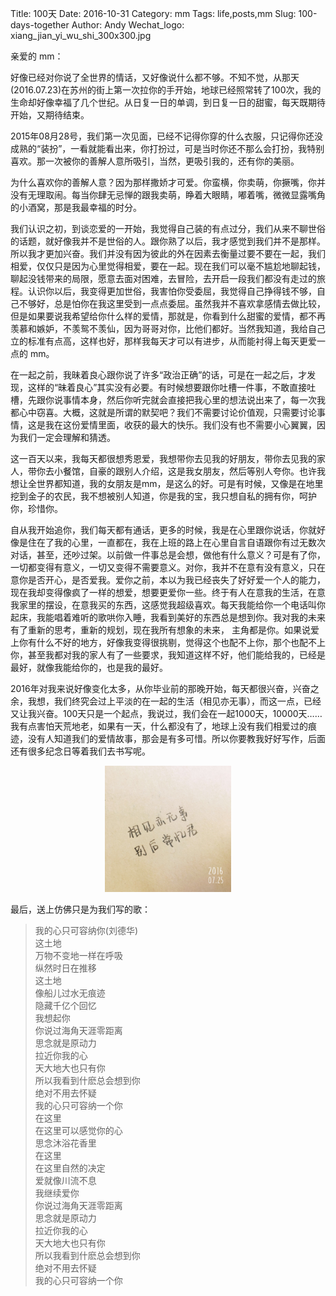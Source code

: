 Title: 100天
Date: 2016-10-31
Category: mm
Tags: life,posts,mm
Slug: 100-days-together
Author: Andy
Wechat_logo: xiang_jian_yi_wu_shi_300x300.jpg

亲爱的 mm：

好像已经对你说了全世界的情话，又好像说什么都不够。不知不觉，从那天(2016.07.23)在苏州的街上第一次拉你的手开始，地球已经照常转了100次，我的生命却好像幸福了几个世纪。从日复一日的单调，到日复一日的甜蜜，每天既期待开始，又期待结束。

2015年08月28号，我们第一次见面，已经不记得你穿的什么衣服，只记得你还没成熟的“装扮”，一看就能看出来，你打扮过，可是当时你还不那么会打扮，我特别喜欢。那一次被你的善解人意所吸引，当然，更吸引我的，还有你的美丽。

为什么喜欢你的善解人意？因为那样撒娇才可爱。你蛮横，你卖萌，你撅嘴，你并没有无理取闹。每当你肆无忌惮的跟我卖萌，睁着大眼睛，嘟着嘴，微微显露嘴角的小酒窝，那是我最幸福的时分。

我们认识之初，到谈恋爱的一开始，我觉得自己装的有点过分，我们从来不聊世俗的话题，就好像我并不是世俗的人。跟你熟了以后，我才感觉到我们并不是那样。所以我才更加兴奋。我们并没有因为彼此的外在因素去衡量过要不要在一起，我们相爱，仅仅只是因为心里觉得相爱，要在一起。现在我们可以毫不尴尬地聊起钱，聊起没钱带来的局限，愿意去面对困难，去冒险，去开启一段我们都没有走过的旅程。认识你以后，我变得更加世俗，我害怕你受委屈，我觉得自己挣得钱不够，自己不够好，总是怕你在我这里受到一点点委屈。虽然我并不喜欢拿感情去做比较，但是如果要说我希望给你什么样的爱情，那就是，你看到什么甜蜜的爱情，都不再羡慕和嫉妒，不羡鸳不羡仙，因为哥哥对你，比他们都好。当然我知道，我给自己立的标准有点高，这样也好，那样我每天才可以有进步，从而能衬得上每天更爱一点的 mm。

在一起之前，我昧着良心跟你说了许多“政治正确”的话，可是在一起之后，才发现，这样的“昧着良心”其实没有必要。有时候想要跟你吐槽一件事，不敢直接吐槽，先跟你说事情本身，然后你听完就会直接把我心里的想法说出来了，每一次我都心中窃喜。大概，这就是所谓的默契吧？我们不需要讨论价值观，只需要讨论事情，这是我在这份爱情里面，收获的最大的快乐。我们没有也不需要小心翼翼，因为我们一定会理解和猜透。

这一百天以来，我每天都很想秀恩爱，我想带你去见我的好朋友，带你去见我的家人，带你去小餐馆，自豪的跟别人介绍，这是我女朋友，然后等别人夸你。也许我想让全世界都知道，我的女朋友是mm，是这么的好。可是有时候，又像是在地里挖到金子的农民，我不想被别人知道，你是我的宝，我只想自私的拥有你，呵护你，珍惜你。

自从我开始追你，我们每天都有通话，更多的时候，我是在心里跟你说话，你就好像是住在了我的心里，一直都在，我在上班的路上在心里自言自语跟你有过无数次对话，甚至，还吵过架。以前做一件事总是会想，做他有什么意义？可是有了你，一切都变得有意义，一切又变得不需要意义。对你，我并不在意有没有意义，只在意你是否开心，是否爱我。爱你之前，本以为我已经丧失了好好爱一个人的能力，
现在我却变得像疯了一样的想爱，想要更爱你一些。终于有人在意我的生活，在意我家里的摆设，在意我买的东西，这感觉我超级喜欢。每天我能给你一个电话叫你起床，我能唱着难听的歌哄你入睡，我看到美好的东西总是想到你。我对我的未来有了重新的思考，重新的规划，现在我所有想象的未来，
主角都是你。如果说爱上你有什么不好的地方，好像我变得很挑剔，觉得这个也配不上你，那个也配不上你，甚至我都对我的家人有了一些要求，我知道这样不好，他们能给我的，已经是最好，就像我能给你的，也是我的最好。

2016年对我来说好像变化太多，从你毕业前的那晚开始，每天都很兴奋，兴奋之余，我想，我们终究会过上平淡的在一起的生活（相见亦无事），而这一点，已经又让我兴奋。100天只是一个起点，我说过，我们会在一起1000天，10000天……我有点害怕天荒地老，如果有一天，什么都没有了，地球上没有我们相爱过的痕迹，没有人知道我们的爱情故事，那会是有多可惜。所以你要教我好好写作，后面还有很多纪念日等着我们去书写呢。
<div align="center">
<img src="/static/images/xiang_jian_yi_wu_shi.jpg"  alt="cinema" class="carousel-inner img-responsive img-rounded" style="width:40%;height:40%;"  />
</div>

最后，送上仿佛只是为我们写的歌：

>我的心只可容纳你(刘德华)  
>这土地  
>万物不变地一样在呼吸  
>纵然时日在推移  
>这土地  
>像船儿过水无痕迹  
>隐藏千亿个回忆  
>我想起你  
>你说过海角天涯零距离  
>思念就是原动力  
>拉近你我的心  
>天大地大也只有你  
>所以我看到什麽总会想到你  
>绝对不用去怀疑  
>我的心只可容纳一个你  
>在这里  
>在这里可以感觉你的心  
>思念沐浴花香里  
>在这里  
>在这里自然的决定  
>爱就像川流不息  
>我继续爱你  
>你说过海角天涯零距离  
>思念就是原动力  
>拉近你我的心  
>天大地大也只有你  
>所以我看到什麽总会想到你  
>绝对不用去怀疑  
>我的心只可容纳一个你  

